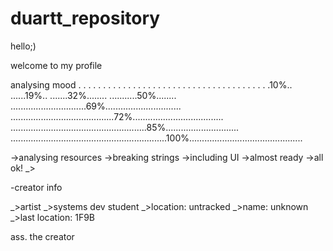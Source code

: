 # duartt_repository

hello;)

welcome to my profile

analysing mood 
.
.
.
.
.
.
.
.
.
.
.
.
.
.
.
.
.
.
.
.
.
.
.
.
.
.
.
.
.
.
.
.
.
.
.
.
.
.
.10%..
......19%..
.......32%........
...........50%........
..............................69%..............................
.........................................72%....................................
......................................................85%.............................
..............................................................100%.............................................

->analysing resources
->breaking strings 
->including UI
->almost ready 
->all ok!
_>

-creator info

_>artist
_>systems dev student
_>location: untracked
_>name: unknown
_>last location: 1F9B 

ass. the creator
